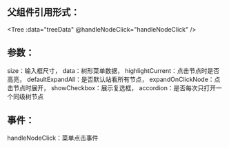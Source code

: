 ## 父组件引用形式：
<Tree :data="treeData" @handleNodeClick="handleNodeClick" />

## 参数：
size：输入框尺寸，
data：树形菜单数据，
highlightCurrent：点击节点时是否高亮，
defaultExpandAll：是否默认站看所有节点，
expandOnClickNode：点击节点时展开，
showCheckbox：展示复选框，
accordion：是否每次只打开一个同级树节点

## 事件：
handleNodeClick：菜单点击事件
